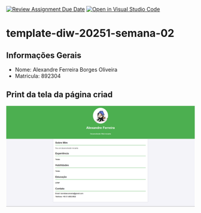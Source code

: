 [![Review Assignment Due Date](https://classroom.github.com/assets/deadline-readme-button-22041afd0340ce965d47ae6ef1cefeee28c7c493a6346c4f15d667ab976d596c.svg)](https://classroom.github.com/a/T_SLJQ6l)
[![Open in Visual Studio Code](https://classroom.github.com/assets/open-in-vscode-2e0aaae1b6195c2367325f4f02e2d04e9abb55f0b24a779b69b11b9e10269abc.svg)](https://classroom.github.com/online_ide?assignment_repo_id=18642995&assignment_repo_type=AssignmentRepo)
# template-diw-20251-semana-02

## Informações Gerais
- Nome: Alexandre Ferreira Borges Oliveira
- Matricula: 892304

## Print da tela da página criad
![alt text](image.png)
